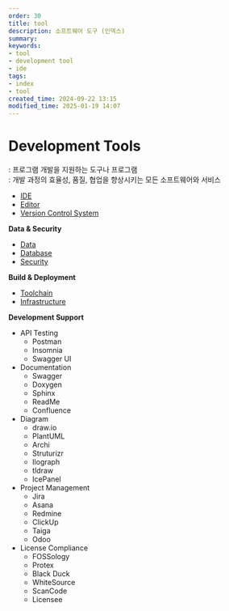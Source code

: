 ```yaml
---
order: 30
title: tool
description: 소프트웨어 도구 (인덱스)
summary:
keywords:
- tool
- development tool
- ide
tags:
- index
- tool
created_time: 2024-09-22 13:15
modified_time: 2025-01-19 14:07
---
```


# Development Tools
: 프로그램 개발을 지원하는 도구나 프로그램  
: 개발 과정의 효율성, 품질, 협업을 향상시키는 모든 소프트웨어와 서비스  

- [IDE](./tool-ide/index.md)
- [Editor](./tool-editor/index.md)
- [Version Control System](./tool-vcs/index.md)

**Data & Security**
- [Data](./tool-data/index.md)
- [Database](./tool-database/index.md)
- [Security](./tool-security/index.md)

**Build & Deployment**
- [Toolchain](./tool-toolchain/index.md)
- [Infrastructure](./tool-infra/index.md)

**Development Support**
- API Testing
  - Postman
  - Insomnia
  - Swagger UI
- Documentation
  - Swagger
  - Doxygen
  - Sphinx
  - ReadMe
  - Confluence
- Diagram
  - draw.io
  - PlantUML 
  - Archi 
  - Struturizr
  - Ilograph
  - tldraw
  - IcePanel
- Project Management
  - Jira
  - Asana
  - Redmine
  - ClickUp
  - Taiga
  - Odoo
- License Compliance
  - FOSSology
  - Protex
  - Black Duck
  - WhiteSource
  - ScanCode
  - Licensee